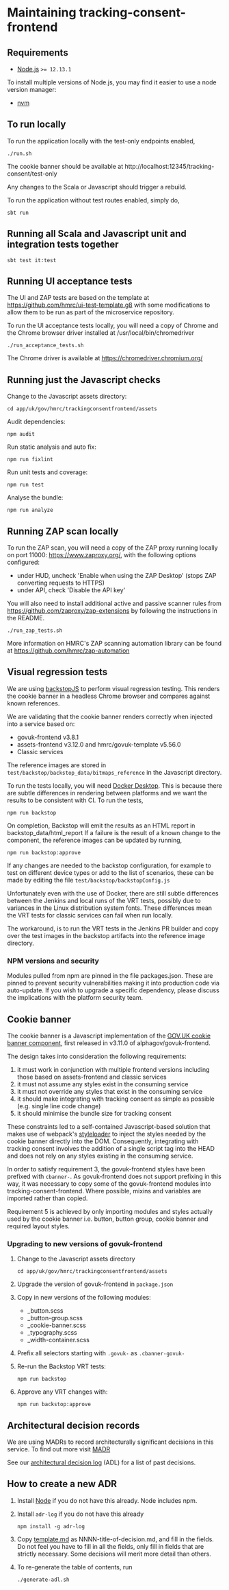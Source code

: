 # Maintaining tracking-consent-frontend

## Requirements

* [Node.js](https://nodejs.org/en/) `>= 12.13.1`

To install multiple versions of Node.js, you may find it easier to use a node version manager:

* [nvm](https://github.com/creationix/nvm)

## To run locally

To run the application locally with the test-only endpoints enabled,

```
./run.sh
```

The cookie banner should be available at http://localhost:12345/tracking-consent/test-only

Any changes to the Scala or Javascript should trigger a rebuild.

To run the application without test routes enabled, simply do,

```
sbt run
```

## Running all Scala and Javascript unit and integration tests together

```
sbt test it:test
```

## Running UI acceptance tests

The UI and ZAP tests are based on the template at https://github.com/hmrc/ui-test-template.g8
with some modifications to allow them to be run as part of the microservice
repository.

To run the UI acceptance tests locally, you will need a copy of Chrome
and the Chrome browser driver installed at /usr/local/bin/chromedriver
```
./run_acceptance_tests.sh
```

The Chrome driver is available at https://chromedriver.chromium.org/

## Running just the Javascript checks

Change to the Javascript assets directory:

```
cd app/uk/gov/hmrc/trackingconsentfrontend/assets
```

Audit dependencies:
 
```
npm audit
```

Run static analysis and auto fix:

```
npm run fixlint
```

Run unit tests and coverage:

```
npm run test
```

Analyse the bundle:

```
npm run analyze
```

## Running ZAP scan locally

To run the ZAP scan, you will need a copy of the ZAP proxy running locally on port 11000: https://www.zaproxy.org/, with the 
following options configured:

* under HUD, uncheck 'Enable when using the ZAP Desktop' (stops ZAP converting requests to HTTPS)
* under API, check 'Disable the API key'

You will also need to install additional active and passive scanner rules from https://github.com/zaproxy/zap-extensions
by following the instructions in the README.

```
./run_zap_tests.sh
```

More information on HMRC's ZAP scanning automation library can be found at https://github.com/hmrc/zap-automation

## Visual regression tests

We are using [backstopJS](https://github.com/garris/BackstopJS) to perform visual regression testing. This renders 
the cookie banner in a headless Chrome browser and compares against known references. 

We are validating that the cookie banner renders correctly when injected into a service based on:
* govuk-frontend v3.8.1
* assets-frontend v3.12.0 and hmrc/govuk-template v5.56.0
* Classic services

The reference images are stored in `test/backstop/backstop_data/bitmaps_reference` in the Javascript directory.

To run the tests locally, you will need [Docker Desktop](https://www.docker.com/products/docker-desktop). 
This is because there are subtle differences in rendering between platforms and we want the results to be 
consistent with CI. To run the tests,

```shell script
npm run backstop
```

On completion, Backstop will emit the results as an HTML report in backstop_data/html_report  If a failure is the
result of a known change to the component, the reference images can be updated by running,

```shell script
npm run backstop:approve
```

If any changes are needed to the backstop configuration, for example to test on different device types or add to the
 list of scenarios, these can be made by editing the file `test/backstop/backstopConfig.js`

Unfortunately even with the use of Docker, there are still subtle differences between the Jenkins and 
local runs of the VRT tests, possibly due to variances in the Linux distribution system fonts. These differences
mean the VRT tests for classic services can fail when run locally.

The workaround, is to run the VRT tests in the Jenkins PR builder and copy over the test images in the
 backstop artifacts into the reference image directory.

### NPM versions and security

Modules pulled from npm are pinned in the file packages.json. These are pinned to prevent 
security vulnerabilities making it into production code via auto-update. If you wish to 
upgrade a specific dependency, please discuss the implications with the platform security team.

## Cookie banner

The cookie banner is a Javascript implementation of the [GOV.UK cookie banner component](https://design-system.service.gov.uk/components/cookie-banner/),
first released in v3.11.0 of alphagov/govuk-frontend.

The design takes into consideration the following requirements:
1. it must work in conjunction with multiple frontend versions including those based on assets-frontend and 
 classic services
1. it must not assume any styles exist in the consuming service
1. it must not override any styles that exist in the consuming service
1. it should make integrating with tracking consent as simple as possible (e.g. single line code change)
1. it should minimise the bundle size for tracking consent

These constraints led to a self-contained Javascript-based solution that makes use of webpack's 
[styleloader](https://webpack.js.org/loaders/style-loader/) to inject the styles needed by the cookie banner directly 
into the DOM. Consequently, integrating with tracking consent involves the addition of a single script tag into 
 the HEAD and does not rely on any styles existing in the consuming service.
 
In order to satisfy requirement 3, the govuk-frontend styles have been prefixed with `cbanner-`. As govuk-frontend does 
not support prefixing in this way, it was necessary to copy some of the govuk-frontend modules into tracking-consent-frontend.
Where possible, mixins and variables are imported rather than copied.

Requirement 5 is achieved by only importing modules and styles actually used by the cookie banner i.e. button, button group, 
cookie banner and required layout styles.

### Upgrading to new versions of govuk-frontend

1. Change to the Javascript assets directory

    ```shell script
    cd app/uk/gov/hmrc/trackingconsentfrontend/assets
    ```

1. Upgrade the version of govuk-frontend in `package.json`
1. Copy in new versions of the following modules:
   * _button.scss
   * _button-group.scss
   * _cookie-banner.scss
   * _typography.scss
   * _width-container.scss
1. Prefix all selectors starting with `.govuk-` as `.cbanner-govuk-`
1. Re-run the Backstop VRT tests:
    ```shell script
    npm run backstop
    ```

1. Approve any VRT changes with:

    ```shell script
    npm run backstop:approve
    ```
 
## Architectural decision records 

We are using MADRs to record architecturally significant decisions in this service. To find out more
visit [MADR](https://github.com/adr/madr)

See our [architectural decision log](adr/index.md) (ADL) for a list of past decisions.

## How to create a new ADR

1. Install [Node](https://nodejs.org/en/download/) if you do not have this already. Node includes
npm.

1. Install `adr-log` if you do not have this already

    ```shell script
    npm install -g adr-log
    ```

1. Copy [template.md](adr/template.md) as NNNN-title-of-decision.md, and fill
in the fields. Do not feel you have to fill in all the fields, only fill in fields
that are strictly necessary. Some decisions will merit more detail than others.

1. To re-generate the table of contents, run

    ```shell script
    ./generate-adl.sh
    ```
